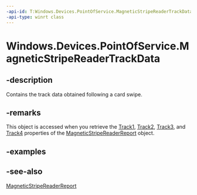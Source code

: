 ```yaml
---
-api-id: T:Windows.Devices.PointOfService.MagneticStripeReaderTrackData
-api-type: winrt class
---
```


<!-- Class syntax.
public class MagneticStripeReaderTrackData : Windows.Devices.PointOfService.IMagneticStripeReaderTrackData
-->

# Windows.Devices.PointOfService.MagneticStripeReaderTrackData

## -description
Contains the track data obtained following a card swipe.

## -remarks
This object is accessed when you retrieve the [Track1](magneticstripereaderreport_track1.md), [Track2](magneticstripereaderreport_track2.md), [Track3](magneticstripereaderreport_track3.md), and [Track4](magneticstripereaderreport_track4.md) properties of the [MagneticStripeReaderReport](magneticstripereaderreport.md) object.

## -examples

## -see-also
[MagneticStripeReaderReport](magneticstripereaderreport.md)